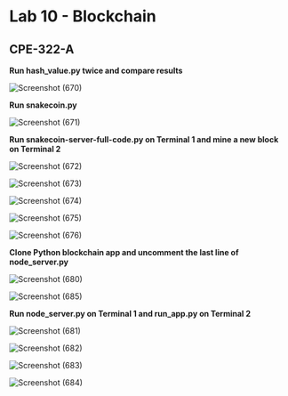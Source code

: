 # Lab 10 - Blockchain
## CPE-322-A

**Run hash_value.py twice and compare results**

![Screenshot (670)](https://user-images.githubusercontent.com/97755080/222154557-2a0766b7-669a-4fed-82c8-e3affff5621d.png)

**Run snakecoin.py**

![Screenshot (671)](https://user-images.githubusercontent.com/97755080/222154601-f41a19b4-60d6-447b-85e0-227d72f7f8ed.png)

**Run snakecoin-server-full-code.py on Terminal 1 and mine a new block on Terminal 2**

![Screenshot (672)](https://user-images.githubusercontent.com/97755080/222154690-9b66424e-a254-4028-b50a-249e025d6aab.png)

![Screenshot (673)](https://user-images.githubusercontent.com/97755080/222154721-6334cf77-feb9-4594-b43d-77bbf008953e.png)

![Screenshot (674)](https://user-images.githubusercontent.com/97755080/222154744-1295adfc-6cb2-4f8f-9745-fdd8b7723f3b.png)

![Screenshot (675)](https://user-images.githubusercontent.com/97755080/222154763-0825c562-c6ad-4c2f-87ee-3ba0de4cc346.png)

![Screenshot (676)](https://user-images.githubusercontent.com/97755080/222154793-68062b5c-918c-49e7-902a-3be73e6b2c01.png)

**Clone Python blockchain app and uncomment the last line of node_server.py**

![Screenshot (680)](https://user-images.githubusercontent.com/97755080/222154897-90ef0558-c136-4d8e-9f37-fcc061f8081e.png)

![Screenshot (685)](https://user-images.githubusercontent.com/97755080/222156061-1788e223-d296-4486-b6e8-d171bc1a77d3.png)

**Run node_server.py on Terminal 1 and run_app.py on Terminal 2**

![Screenshot (681)](https://user-images.githubusercontent.com/97755080/222155050-fa73f4e4-462a-40f2-9fa5-dd8b322722d4.png)

![Screenshot (682)](https://user-images.githubusercontent.com/97755080/222155080-17722083-10c7-4d50-8e1f-759f601afeab.png)

![Screenshot (683)](https://user-images.githubusercontent.com/97755080/222155111-23a36721-6b76-48ae-8a0e-af2aa172a021.png)

![Screenshot (684)](https://user-images.githubusercontent.com/97755080/222155152-8a4dee27-feeb-4fd9-90ed-1fa0aaad6dd6.png)

